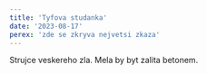 ```yaml
---
title: 'Tyfova studanka'
date: '2023-08-17'
perex: 'zde se zkryva nejvetsi zkaza'
---
```


Strujce veskereho zla. Mela by byt zalita betonem.
